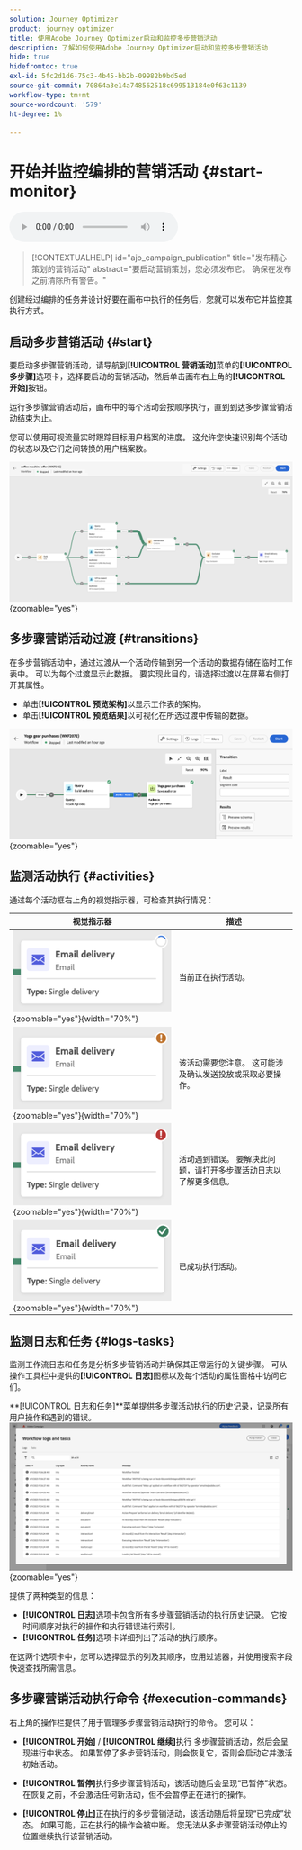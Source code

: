 ```yaml
---
solution: Journey Optimizer
product: journey optimizer
title: 使用Adobe Journey Optimizer启动和监控多步营销活动
description: 了解如何使用Adobe Journey Optimizer启动和监控多步营销活动
hide: true
hidefromtoc: true
exl-id: 5fc2d1d6-75c3-4b45-bb2b-09982b9bd5ed
source-git-commit: 70864a3e14a748562518c699513184e0f63c1139
workflow-type: tm+mt
source-wordcount: '579'
ht-degree: 1%

---
```


# 开始并监控编排的营销活动 {#start-monitor}

<audio controls><source src="../ms/assets/do-not-localize/sound.mp3" type="audio/mpeg">您的浏览器不支持音频元素。</audio>

>[!CONTEXTUALHELP]
>id="ajo_campaign_publication"
>title="发布精心策划的营销活动"
>abstract="要启动营销策划，您必须发布它。 确保在发布之前清除所有警告。"


创建经过编排的任务并设计好要在画布中执行的任务后，您就可以发布它并监控其执行方式。

## 启动多步营销活动 {#start}

要启动多步骤营销活动，请导航到&#x200B;**[!UICONTROL 营销活动]**&#x200B;菜单的&#x200B;**[!UICONTROL 多步骤]**&#x200B;选项卡，选择要启动的营销活动，然后单击画布右上角的&#x200B;**[!UICONTROL 开始]**&#x200B;按钮。

运行多步骤营销活动后，画布中的每个活动会按顺序执行，直到到达多步骤营销活动结束为止。

您可以使用可视流量实时跟踪目标用户档案的进度。 这允许您快速识别每个活动的状态以及它们之间转换的用户档案数。

![](assets/workflow-execution.png){zoomable="yes"}

## 多步骤营销活动过渡 {#transitions}

在多步营销活动中，通过过渡从一个活动传输到另一个活动的数据存储在临时工作表中。 可以为每个过渡显示此数据。 要实现此目的，请选择过渡以在屏幕右侧打开其属性。

* 单击&#x200B;**[!UICONTROL 预览架构]**&#x200B;以显示工作表的架构。
* 单击&#x200B;**[!UICONTROL 预览结果]**&#x200B;以可视化在所选过渡中传输的数据。

![](assets/transition.png){zoomable="yes"}

## 监测活动执行 {#activities}

通过每个活动框右上角的视觉指示器，可检查其执行情况：

| 视觉指示器 | 描述 |
|-----|------------|
| ![](assets/activity-status-pending.png){zoomable="yes"}{width="70%"} | 当前正在执行活动。 |
| ![](assets/activity-status-orange.png){zoomable="yes"}{width="70%"} | 该活动需要您注意。 这可能涉及确认发送投放或采取必要操作。 |
| ![](assets/activity-status-red.png){zoomable="yes"}{width="70%"} | 活动遇到错误。 要解决此问题，请打开多步骤活动日志以了解更多信息。 |
| ![](assets/activity-status-green.png){zoomable="yes"}{width="70%"} | 已成功执行活动。 |

## 监测日志和任务 {#logs-tasks}

监测工作流日志和任务是分析多步营销活动并确保其正常运行的关键步骤。 可从操作工具栏中提供的&#x200B;**[!UICONTROL 日志]**&#x200B;图标以及每个活动的属性窗格中访问它们。

**[!UICONTROL 日志和任务]**菜单提供多步骤活动执行的历史记录，记录所有用户操作和遇到的错误。
![](assets/workflow-logs.png){zoomable="yes"}

提供了两种类型的信息：

* **[!UICONTROL 日志]**&#x200B;选项卡包含所有多步骤营销活动的执行历史记录。 它按时间顺序对执行的操作和执行错误进行索引。
* **[!UICONTROL 任务]**&#x200B;选项卡详细列出了活动的执行顺序。

在这两个选项卡中，您可以选择显示的列及其顺序，应用过滤器，并使用搜索字段快速查找所需信息。

## 多步骤营销活动执行命令 {#execution-commands}

右上角的操作栏提供了用于管理多步骤营销活动执行的命令。 您可以：

* **[!UICONTROL 开始]** / **[!UICONTROL 继续]**&#x200B;执行   多步骤营销活动，然后会呈现进行中状态。 如果暂停了多步营销活动，则会恢复它，否则会启动它并激活初始活动。

* **[!UICONTROL 暂停]**&#x200B;执行多步骤营销活动，该活动随后会呈现“已暂停”状态。 在恢复之前，不会激活任何新活动，但不会暂停正在进行的操作。

* **[!UICONTROL 停止]**&#x200B;正在执行的多步营销活动，该活动随后将呈现“已完成”状态。 如果可能，正在执行的操作会被中断。 您无法从多步骤营销活动停止的位置继续执行该营销活动。
